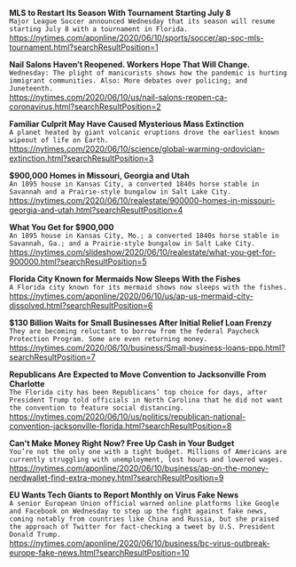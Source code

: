 **MLS to Restart Its Season With Tournament Starting July 8**\
`Major League Soccer announced Wednesday that its season will resume starting July 8 with a tournament in Florida.`\
https://nytimes.com/aponline/2020/06/10/sports/soccer/ap-soc-mls-tournament.html?searchResultPosition=1

**Nail Salons Haven’t Reopened. Workers Hope That Will Change.**\
`Wednesday: The plight of manicurists shows how the pandemic is hurting immigrant communities. Also: More debates over policing; and Juneteenth.`\
https://nytimes.com/2020/06/10/us/nail-salons-reopen-ca-coronavirus.html?searchResultPosition=2

**Familiar Culprit May Have Caused Mysterious Mass Extinction**\
`A planet heated by giant volcanic eruptions drove the earliest known wipeout of life on Earth.`\
https://nytimes.com/2020/06/10/science/global-warming-ordovician-extinction.html?searchResultPosition=3

**$900,000 Homes in Missouri, Georgia and Utah**\
`An 1895 house in Kansas City, a converted 1840s horse stable in Savannah and a Prairie-style bungalow in Salt Lake City.`\
https://nytimes.com/2020/06/10/realestate/900000-homes-in-missouri-georgia-and-utah.html?searchResultPosition=4

**What You Get for $900,000**\
`An 1895 house in Kansas City, Mo.; a converted 1840s horse stable in Savannah, Ga.; and a Prairie-style bungalow in Salt Lake City.`\
https://nytimes.com/slideshow/2020/06/10/realestate/what-you-get-for-900000.html?searchResultPosition=5

**Florida City Known for Mermaids Now Sleeps With the Fishes**\
`A Florida city known for its mermaid shows now sleeps with the fishes.`\
https://nytimes.com/aponline/2020/06/10/us/ap-us-mermaid-city-dissolved.html?searchResultPosition=6

**$130 Billion Waits for Small Businesses After Initial Relief Loan Frenzy**\
`They are becoming reluctant to borrow from the federal Paycheck Protection Program. Some are even returning money.`\
https://nytimes.com/2020/06/10/business/Small-business-loans-ppp.html?searchResultPosition=7

**Republicans Are Expected to Move Convention to Jacksonville From Charlotte**\
`The Florida city has been Republicans’ top choice for days, after President Trump told officials in North Carolina that he did not want the convention to feature social distancing.`\
https://nytimes.com/2020/06/10/us/politics/republican-national-convention-jacksonville-florida.html?searchResultPosition=8

**Can't Make Money Right Now? Free Up Cash in Your Budget**\
`You’re not the only one with a tight budget. Millions of Americans are currently struggling with unemployment, lost hours and lowered wages.`\
https://nytimes.com/aponline/2020/06/10/business/ap-on-the-money-nerdwallet-find-extra-money.html?searchResultPosition=9

**EU Wants Tech Giants to Report Monthly on Virus Fake News**\
`A senior European Union official warned online platforms like Google and Facebook on Wednesday to step up the fight against fake news, coming notably from countries like China and Russia, but she praised the approach of Twitter for fact-checking a tweet by U.S. President Donald Trump.`\
https://nytimes.com/aponline/2020/06/10/business/bc-virus-outbreak-europe-fake-news.html?searchResultPosition=10

